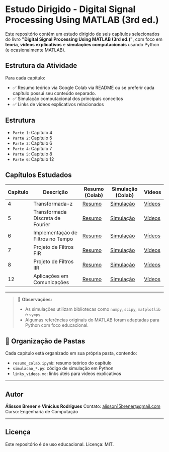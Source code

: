 # Estudo Dirigido - Digital Signal Processing Using MATLAB (3rd ed.)

Este repositório contém um estudo dirigido de seis capítulos selecionados do livro **"Digital Signal Processing Using MATLAB (3rd ed.)"**, com foco em **teoria**, **vídeos explicativos** e **simulações computacionais** usando Python (e ocasionalmente MATLAB).

## Estrutura da Atividade

Para cada capítulo:
- ✅ Resumo teórico via Google Colab via README ou se preferir cada capítulo possui seu conteúdo separado.
- ✅ Simulação computacional dos principais conceitos
- ✅ Links de vídeos explicativos relacionados

## Estrutura

- `Parte 1`: Capítulo 4
- `Parte 2`: Capítulo 5
- `Parte 3`: Capítulo 6
- `Parte 4`: Capítulo 7
- `Parte 5`: Capítulo 8
- `Parte 6`: Capítulo 12

## Capítulos Estudados

| Capítulo | Descrição | Resumo (Colab) | Simulação (Colab) | Vídeos |
|----------|-----------|----------------|-----------|--------|
| 4 | Transformada-z | [Resumo](https://colab.research.google.com/drive/1MlUahT9ZChRk2Z_YW4EZsIbyRFyOgR-s?usp=sharing) | [Simulação](https://colab.research.google.com/drive/1rETEtQQsy2f1D-m95FrDYH4lnqtmApwk?usp=sharing) | [Vídeos](./Parte%201/links_videos.md) |
| 5 | Transformada Discreta de Fourier | [Resumo](https://colab.research.google.com/drive/1ARdJ-fI7BhbgyA15PA5BlfxAwQq2rGuO?usp=sharing) | [Simulação](https://colab.research.google.com/drive/1io5DyLWfFuCdRzk2VFrCiZXVFkPF7cDv?usp=sharing) | [Vídeos](./Parte%202/links_videos.md) |
| 6 | Implementação de Filtros no Tempo | [Resumo](https://colab.research.google.com/drive/1uqayPf2hxGqbZ_cnvrQ3j_76xmdc4AeJ?usp=sharing) | [Simulação](https://colab.research.google.com/drive/1A2-z6_mbJrlgBONoDYY9JFvCtu5qLKZu?usp=sharing) | [Vídeos](./Parte%203/links_videos.md) |
| 7 | Projeto de Filtros FIR | [Resumo](https://colab.research.google.com/drive/1uA6OzkAItuCzf30s-wiX8ELV6WkeC7PG?usp=sharing) | [Simulação](https://colab.research.google.com/drive/1FhVHd1HPGrVUbkGvlcs-HFM3D5_zdnMD?usp=sharing) | [Vídeos](./Parte%204/links_videos.md) |
| 8 | Projeto de Filtros IIR | [Resumo](./capitulo08-filtros-iir/resumo_colab.ipynb) | [Simulação](./capitulo08-filtros-iir/simulacao_iir.py) | [Vídeos](./capitulo08-filtros-iir/links_videos.md) |
| 12 | Aplicações em Comunicações | [Resumo](./capitulo12-comunicacoes/resumo_colab.ipynb) | [Simulação](./capitulo12-comunicacoes/simulacao_comunicacoes.py) | [Vídeos](./capitulo12-comunicacoes/links_videos.md) |

---

> 📌 **Observações:**
> - As simulações utilizam bibliotecas como `numpy`, `scipy`, `matplotlib` e `sympy`.
> - Algumas referências originais do MATLAB foram adaptadas para Python com foco educacional.

## 📁 Organização de Pastas

Cada capítulo está organizado em sua própria pasta, contendo:
- `resumo_colab.ipynb`: resumo teórico do capítulo
- `simulacao_*.py`: código de simulação em Python
- `links_videos.md`: links úteis para vídeos explicativos

---

## Autor

**Álisson Brener**  e **Vinícius Rodrigues**
Contato: alisson15brener@gmail.com  
Curso: Engenharia de Computação

---

## Licença

Este repositório é de uso educacional. Licença: MIT.
